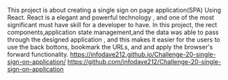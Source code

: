 This project is about creating a single sign on page application(SPA) Using React. React is a elegant and powerful technology , and one of the most significant must have skill for a developer to have. In this project, the rect components,application state management,and the data was able to pass through the designed application , and this makes it easier for the users to use the back bottons, bookmark the URLs, and and apply the browser's forward functionality.
https://infodave212.github.io/Challenge-20-single-sign-on-application/
https://github.com/infodave212/Challenge-20-single-sign-on-application



